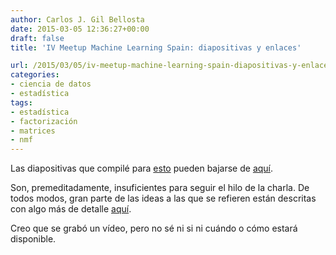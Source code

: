 ```yaml
---
author: Carlos J. Gil Bellosta
date: 2015-03-05 12:36:27+00:00
draft: false
title: 'IV Meetup Machine Learning Spain: diapositivas y enlaces'

url: /2015/03/05/iv-meetup-machine-learning-spain-diapositivas-y-enlaces/
categories:
- ciencia de datos
- estadística
tags:
- estadística
- factorización
- matrices
- nmf
---
```


Las diapositivas que compilé para [esto](http://www.datanalytics.com/2015/03/03/iv-meetup-machine-learning-spain-factorizacion-no-negativa-de-matrices-y-algunas-aplicaciones/) pueden bajarse de [aquí](/wp-uploads/2015/03/charla_ml_madrid_201502.pdf).

Son, premeditadamente, insuficientes para seguir el hilo de la charla. De todos modos, gran parte de las ideas a las que se refieren están descritas con algo más de detalle [aquí](http://www.datanalytics.com/2014/06/19/factorizaciones-positivas-de-matrices-igualmente-positivas/).

Creo que se grabó un vídeo, pero no sé ni si ni cuándo o cómo estará disponible.
